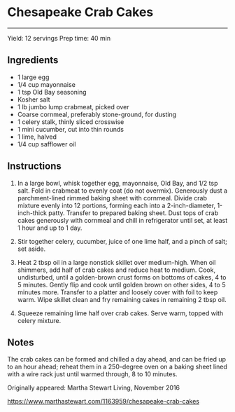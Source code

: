 # Chesapeake Crab Cakes
---
Yield: 12 servings
Prep time: 40 min

## Ingredients
- 1 large egg
- 1/4 cup mayonnaise
- 1 tsp Old Bay seasoning
- Kosher salt
- 1 lb jumbo lump crabmeat, picked over
- Coarse cornmeal, preferably stone-ground, for dusting
- 1 celery stalk, thinly sliced crosswise
- 1 mini cucumber, cut into thin rounds
- 1 lime, halved
- 1/4 cup safflower oil

## Instructions
1. In a large bowl, whisk together egg, mayonnaise, Old Bay, and 1/2 tsp salt. Fold in crabmeat to evenly coat (do not overmix). Generously dust a parchment-lined rimmed baking sheet with cornmeal. Divide crab mixture evenly into 12 portions, forming each into a 2-inch-diameter, 1-inch-thick patty. Transfer to prepared baking sheet. Dust tops of crab cakes generously with cornmeal and chill in refrigerator until set, at least 1 hour and up to 1 day.

2. Stir together celery, cucumber, juice of one lime half, and a pinch of salt; set aside.

3. Heat 2 tbsp oil in a large nonstick skillet over medium-high. When oil shimmers, add half of crab cakes and reduce heat to medium. Cook, undisturbed, until a golden-brown crust forms on bottoms of cakes, 4 to 5 minutes. Gently flip and cook until golden brown on other sides, 4 to 5 minutes more. Transfer to a platter and loosely cover with foil to keep warm. Wipe skillet clean and fry remaining cakes in remaining 2 tbsp oil.

4. Squeeze remaining lime half over crab cakes. Serve warm, topped with celery mixture.

## Notes

The crab cakes can be formed and chilled a day ahead, and can be fried up to an hour ahead; reheat them in a 250-degree oven on a baking sheet lined with a wire rack just until warmed through, 8 to 10 minutes.

Originally appeared: Martha Stewart Living, November 2016

https://www.marthastewart.com/1163959/chesapeake-crab-cakes
